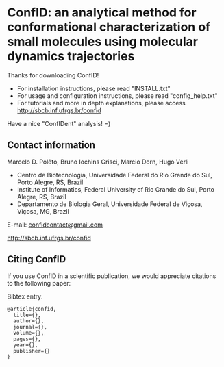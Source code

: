 # ConfID: an analytical method for conformational characterization of small molecules using molecular dynamics trajectories

Thanks for downloading ConfID!

- For installation instructions, please read "INSTALL.txt"
- For usage and configuration instructions, please read "config_help.txt"
- For tutorials and more in depth explanations, please access http://sbcb.inf.ufrgs.br/confid

Have a nice "ConfIDent" analysis! =)

## Contact information

Marcelo D. Polêto, Bruno Iochins Grisci, Marcio Dorn, Hugo Verli

- Centro de Biotecnologia, Universidade Federal do Rio Grande do Sul, Porto Alegre, RS, Brazil
- Institute of Informatics, Federal University of Rio Grande do Sul, Porto Alegre, RS, Brazil
- Departamento de Biologia Geral, Universidade Federal de Viçosa, Viçosa, MG, Brazil

E-mail: confidcontact@gmail.com

http://sbcb.inf.ufrgs.br/confid

## Citing ConfID

If you use ConfID in a scientific publication, we would appreciate citations to the following paper:


Bibtex entry:
```
@article{confid,
  title={},
  author={},
  journal={},
  volume={},
  pages={},
  year={},
  publisher={}
}
